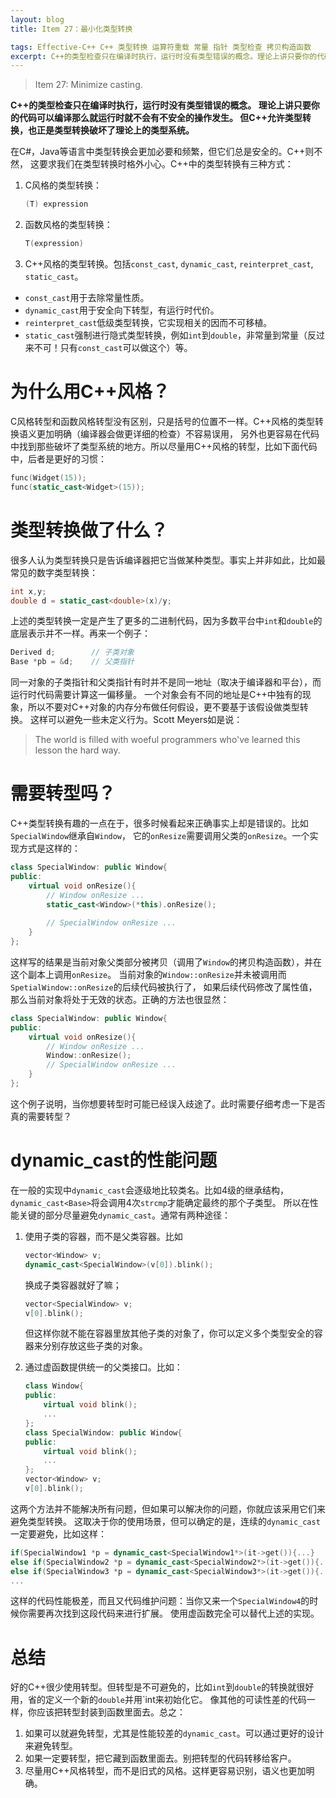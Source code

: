 ```yaml
---
layout: blog
title: Item 27：最小化类型转换

tags: Effective-C++ C++ 类型转换 运算符重载 常量 指针 类型检查 拷贝构造函数
excerpt: C++的类型检查只在编译时执行，运行时没有类型错误的概念。理论上讲只要你的代码可以编译那么就运行时就不会有不安全的操作发生。但C++允许类型转换，也正是类型转换破坏了理论上的类型系统。
---
```


> Item 27: Minimize casting.

**C++的类型检查只在编译时执行，运行时没有类型错误的概念。
理论上讲只要你的代码可以编译那么就运行时就不会有不安全的操作发生。
但C++允许类型转换，也正是类型转换破坏了理论上的类型系统。**

在C#，Java等语言中类型转换会更加必要和频繁，但它们总是安全的。C++则不然，
这要求我们在类型转换时格外小心。C++中的类型转换有三种方式：

1. C风格的类型转换：

    ```cpp
    (T) expression
    ```

2. 函数风格的类型转换：

    ```cpp
    T(expression)
    ```

3. C++风格的类型转换。包括`const_cast`, `dynamic_cast`, `reinterpret_cast`, `static_cast`。

<!--more-->

* `const_cast`用于去除常量性质。
* `dynamic_cast`用于安全向下转型，有运行时代价。
* `reinterpret_cast`低级类型转换，它实现相关的因而不可移植。
* `static_cast`强制进行隐式类型转换，例如`int`到`double`，非常量到常量（反过来不可！只有`const_cast`可以做这个）等。

# 为什么用C++风格？

C风格转型和函数风格转型没有区别，只是括号的位置不一样。C++风格的类型转换语义更加明确（编译器会做更详细的检查）不容易误用，
另外也更容易在代码中找到那些破坏了类型系统的地方。所以尽量用C++风格的转型，比如下面代码中，后者是更好的习惯：

```cpp
func(Widget(15));
func(static_cast<Widget>(15));
```

# 类型转换做了什么？

很多人认为类型转换只是告诉编译器把它当做某种类型。事实上并非如此，比如最常见的数字类型转换：

```cpp
int x,y;
double d = static_cast<double>(x)/y;
```

上述的类型转换一定是产生了更多的二进制代码，因为多数平台中`int`和`double`的底层表示并不一样。再来一个例子：

```cpp
Derived d;        // 子类对象
Base *pb = &d;    // 父类指针
```

同一对象的子类指针和父类指针有时并不是同一地址（取决于编译器和平台），而运行时代码需要计算这一偏移量。
一个对象会有不同的地址是C++中独有的现象，所以不要对C++对象的内存分布做任何假设，更不要基于该假设做类型转换。
这样可以避免一些未定义行为。Scott Meyers如是说：

> The world is filled with woeful programmers who've learned this lesson the hard way.

# 需要转型吗？

C++类型转换有趣的一点在于，很多时候看起来正确事实上却是错误的。比如`SpecialWindow`继承自`Window`，
它的`onResize`需要调用父类的`onResize`。一个实现方式是这样的：

```cpp
class SpecialWindow: public Window{
public:
    virtual void onResize(){
        // Window onResize ...
        static_cast<Window>(*this).onResize();
        
        // SpecialWindow onResize ...
    }
};
```

这样写的结果是当前对象父类部分被拷贝（调用了`Window`的拷贝构造函数），并在这个副本上调用`onResize`。
当前对象的`Window::onResize`并未被调用而`SpetialWindow::onResize`的后续代码被执行了，
如果后续代码修改了属性值，那么当前对象将处于无效的状态。正确的方法也很显然：

```cpp
class SpecialWindow: public Window{
public:
    virtual void onResize(){
        // Window onResize ...
        Window::onResize();
        // SpecialWindow onResize ...
    }
};
```

这个例子说明，当你想要转型时可能已经误入歧途了。此时需要仔细考虑一下是否真的需要转型？

# dynamic_cast的性能问题

在一般的实现中`dynamic_cast`会逐级地比较类名。比如4级的继承结构，`dynamic_cast<Base>`将会调用4次`strcmp`才能确定最终的那个子类型。
所以在性能关键的部分尽量避免`dynamic_cast`。通常有两种途径：

1. 使用子类的容器，而不是父类容器。比如

    ```cpp
    vector<Window> v;
    dynamic_cast<SpecialWindow>(v[0]).blink();
    ```

    换成子类容器就好了嘛；
    
    ```cpp
    vector<SpecialWindow> v;
    v[0].blink();
    ```
    
    但这样你就不能在容器里放其他子类的对象了，你可以定义多个类型安全的容器来分别存放这些子类的对象。

2. 通过虚函数提供统一的父类接口。比如：

    ```cpp
    class Window{
    public:
        virtual void blink();
        ...
    };
    class SpecialWindow: public Window{
    public:
        virtual void blink();
        ...
    };
    vector<Window> v;
    v[0].blink();
    ```

这两个方法并不能解决所有问题，但如果可以解决你的问题，你就应该采用它们来避免类型转换。
这取决于你的使用场景，但可以确定的是，连续的`dynamic_cast`一定要避免，比如这样：

```cpp
if(SpecialWindow1 *p = dynamic_cast<SpecialWindow1*>(it->get()){...}
else if(SpecialWindow2 *p = dynamic_cast<SpecialWindow2*>(it->get()){...}
else if(SpecialWindow3 *p = dynamic_cast<SpecialWindow3*>(it->get()){...}
...
```

这样的代码性能极差，而且又代码维护问题：当你又来一个`SpecialWindow4`的时候你需要再次找到这段代码来进行扩展。
使用虚函数完全可以替代上述的实现。

# 总结

好的C++很少使用转型。但转型是不可避免的，比如`int`到`double`的转换就很好用，省的定义一个新的`double`并用`int来初始化它。
像其他的可读性差的代码一样，你应该把转型封装到函数里面去。总之：

1. 如果可以就避免转型，尤其是性能较差的`dynamic_cast`。可以通过更好的设计来避免转型。
2. 如果一定要转型，把它藏到函数里面去。别把转型的代码转移给客户。
3. 尽量用C++风格转型，而不是旧式的风格。这样更容易识别，语义也更加明确。

